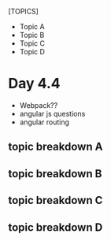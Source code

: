 [TOPICS]
- Topic A
- Topic B
- Topic C
- Topic D

# Day 4.4
- Webpack??
- angular js questions
- angular routing


## topic breakdown A
## topic breakdown B
## topic breakdown C
## topic breakdown D


    